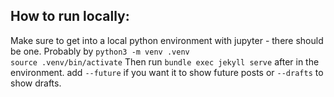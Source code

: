 ## How to run locally:

Make sure to get into a local python environment with jupyter - there should be one. 
Probably by
`python3 -m venv .venv`  
`source .venv/bin/activate`
Then run
`bundle exec jekyll serve`
after in the environment. add `--future` if you want it to show future posts or `--drafts` to show drafts. 
